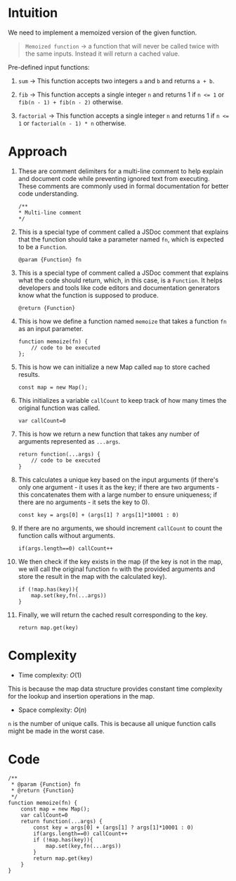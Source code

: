 # Intuition
<!-- Describe your first thoughts on how to solve this problem. -->
We need to implement a memoized version of the given function. 

> `Memoized function` → a function that will never be called twice with the same inputs. Instead it will return a cached value.

Pre-defined input functions:

1. `sum` → This function accepts two integers `a` and `b` and returns `a + b`.

2. `fib` → This function accepts a single integer `n` and returns 1 if `n <= 1` or `fib(n - 1) + fib(n - 2)` otherwise.

3. `factorial` → This function accepts a single integer `n` and returns 1 if `n <= 1` or `factorial(n - 1) * n` otherwise.

# Approach
<!-- Describe your approach to solving the problem. -->
1. These are comment delimiters for a multi-line comment to help explain and document code while preventing ignored text from executing. These comments are commonly used in formal documentation for better code understanding.

    ```
    /**
    * Multi-line comment
    */
    ```

2. This is a special type of comment called a JSDoc comment that explains that the function should take a parameter named `fn`, which is expected to be a `Function`.

    ```
    @param {Function} fn
    ```

3. This is a special type of comment called a JSDoc comment that explains what the code should return, which, in this case, is a `Function`. It helps developers and tools like code editors and documentation generators know what the function is supposed to produce.

    ```
    @return {Function}
    ```

4. This is how we define a function named `memoize` that takes a function `fn` as an input parameter.

    ```
    function memoize(fn) {
        // code to be executed
    };
    ```

5. This is how we can initialize a new Map called `map` to store cached results.

    ```
    const map = new Map();
    ```

6. This initializes a variable `callCount` to keep track of how many times the original function was called.

    ```
    var callCount=0
    ```

7. This is how we return a new function that takes any number of arguments represented as `...args`.

    ```
    return function(...args) {
        // code to be executed
    }
    ```

8. This calculates a unique key based on the input arguments (if there's only one argument - it uses it as the key; if there are two arguments - this concatenates them with a large number to ensure uniqueness; if there are no arguments - it sets the key to 0).

    ```
    const key = args[0] + (args[1] ? args[1]*10001 : 0)
    ```

9. If there are no arguments, we should increment `callCount` to count the function calls without arguments.

    ```
    if(args.length==0) callCount++
    ```

10. We then check if the key exists in the map (if the key is not in the map, we will call the original function `fn` with the provided arguments and store the result in the map with the calculated key).

    ```
    if (!map.has(key)){
        map.set(key,fn(...args))
    }
    ```

11. Finally, we will return the cached result corresponding to the key.

    ```
    return map.get(key)
    ```

# Complexity
- Time complexity: $O(1)$
<!-- Add your time complexity here, e.g. $$O(n)$$ -->
This is because the map data structure provides constant time complexity for the lookup and insertion operations in the map.

- Space complexity: $O(n)$
<!-- Add your space complexity here, e.g. $$O(n)$$ -->
`n` is the number of unique calls. This is because all unique function calls might be made in the worst case.

# Code
```
/**
 * @param {Function} fn
 * @return {Function}
 */
function memoize(fn) {
    const map = new Map();
    var callCount=0
    return function(...args) {
        const key = args[0] + (args[1] ? args[1]*10001 : 0)
        if(args.length==0) callCount++
        if (!map.has(key)){
            map.set(key,fn(...args))
        }
        return map.get(key)
    }
}
```
